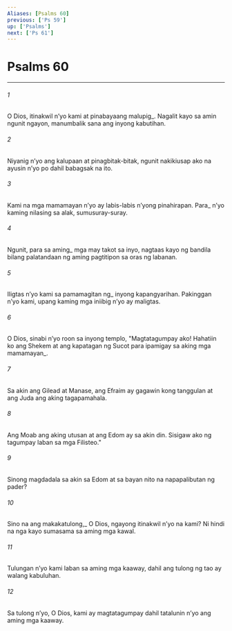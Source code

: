 ```yaml
---
Aliases: [Psalms 60]
previous: ['Ps 59']
up: ['Psalms']
next: ['Ps 61']
---
```

# Psalms 60

***






















###### 1 










O Dios, itinakwil nʼyo kami at pinabayaang malupig_. Nagalit kayo sa amin ngunit ngayon, manumbalik sana ang inyong kabutihan. 





















###### 2 










Niyanig nʼyo ang kalupaan at pinagbitak-bitak, ngunit nakikiusap ako na ayusin nʼyo po dahil babagsak na ito. 





















###### 3 










Kami na mga mamamayan nʼyo ay labis-labis nʼyong pinahirapan. Para_ nʼyo kaming nilasing sa alak, sumusuray-suray. 





















###### 4 










Ngunit, para sa aming_ mga may takot sa inyo, nagtaas kayo ng bandila bilang palatandaan ng aming pagtitipon sa oras ng labanan. 





















###### 5 










Iligtas nʼyo kami sa pamamagitan ng_ inyong kapangyarihan. Pakinggan nʼyo kami, upang kaming mga iniibig nʼyo ay maligtas. 





















###### 6 










O Dios, sinabi nʼyo roon sa inyong templo, "Magtatagumpay ako! Hahatiin ko ang Shekem at ang kapatagan ng Sucot para ipamigay sa aking mga mamamayan_. 





















###### 7 










Sa akin ang Gilead at Manase, ang Efraim ay gagawin kong tanggulan at ang Juda ang aking tagapamahala. 





















###### 8 










Ang Moab ang aking utusan at ang Edom ay sa akin din. Sisigaw ako ng tagumpay laban sa mga Filisteo." 





















###### 9 










Sinong magdadala sa akin sa Edom at sa bayan nito na napapalibutan ng pader? 





















###### 10 










Sino na ang makakatulong,_ O Dios, ngayong itinakwil nʼyo na kami? Ni hindi na nga kayo sumasama sa aming mga kawal. 





















###### 11 










Tulungan nʼyo kami laban sa aming mga kaaway, dahil ang tulong ng tao ay walang kabuluhan. 





















###### 12 










Sa tulong nʼyo, O Dios, kami ay magtatagumpay dahil tatalunin nʼyo ang aming mga kaaway.
